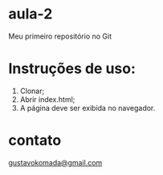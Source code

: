 # aula-2
Meu primeiro repositório no Git


# Instruções de uso:

1. Clonar;
2. Abrir index.html;
3. A página deve ser exibida no navegador.

# contato

gustavokomada@gmail.com
 